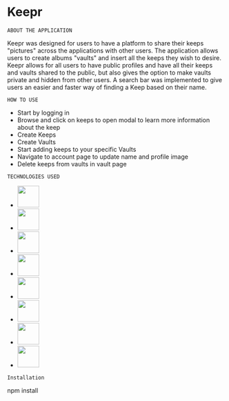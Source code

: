 
Keepr
=====================

``
ABOUT THE APPLICATION
``


Keepr was designed for users to have a platform to share their keeps "pictures" across the applications with other users.
The application allows users to create albums "vaults" and insert all the keeps they wish to desire. Keepr allows for all users to have public profiles
and have all their keeps and vaults shared to the public, but also gives the option to make vaults private and hidden from other users. A search bar was
implemented to give users an easier and faster way of finding a Keep based on their name.


``HOW TO USE``
- Start by logging in
- Browse and click on keeps to open modal to learn more information about the keep
- Create Keeps 
- Create Vaults
- Start adding keeps to your specific Vaults
- Navigate to account page to update name and profile image
- Delete keeps from vaults in vault page



``TECHNOLOGIES USED``

- <img src="https://upload.wikimedia.org/wikipedia/commons/thumb/0/0d/C_Sharp_wordmark.svg/1200px-C_Sharp_wordmark.svg.png" width="50">
- <img src="https://upload.wikimedia.org/wikipedia/commons/6/6a/JavaScript-logo.png" width="50">
- <img src="https://github.com/vuejs.png" width="50">
- <img src="https://repository-images.githubusercontent.com/256338499/691efb00-8303-11ea-8c55-ab6bb5e2676a" width="50"> 
- <img src="https://www.freepnglogos.com/uploads/logo-mysql-png/logo-mysql-mysql-logo-png-images-are-download-crazypng-21.png" width="50">
- <img src="https://cdn.pixabay.com/photo/2017/08/05/11/16/logo-2582748_1280.png" width="50">
- <img src="https://cdn.pixabay.com/photo/2017/08/05/11/16/logo-2582747_1280.png" width="50">
- <img src="https://upload.wikimedia.org/wikipedia/commons/thumb/b/b2/Bootstrap_logo.svg/512px-Bootstrap_logo.svg.png" width="50">



``Installation``

  npm install






